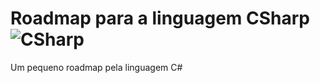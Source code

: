 # Roadmap para a linguagem CSharp ![CSharp](https://pt.wikipedia.org/wiki/Ficheiro:C_Sharp_Logo_2023.svg)

Um pequeno roadmap pela linguagem C#
